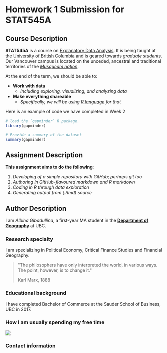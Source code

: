 # Homework 1 Submission for STAT545A

## Course Description

**STAT545A** is a course on <a href="http://stat545.com/">Explanatory Data Analysis</a>. It is being taught at the <a href="https://www.ubc.ca">University of British Columbia</a> and is geared towards *graduate students*. Our Vancouver campus is located on the unceded, ancestral and traditional territories of the <a href="https://www.musqueam.bc.ca/">*Musqueam nation*</a>. 

At the end of the term, we should be able to:
- **Work with data**
    + *Including exploring, visualizing, and analyzing data*
- **Make everything shareable**
    + *Specifically, we will be using <a href="https://www.r-project.org/">R language</a> for that*

Here is an example of code we have completed in Week 2

```R
# load the `gapminder` R package.
library(gapminder)

# Provide a summary of the dataset
summary(gapminder)
```

## Assignment Description

**This assignment aims to do the following**:

1. *Developing of a simple repository with GitHub; perhaps git too*
2. *Authoring in GitHub-flavoured markdown and R markdown*
3. *Coding in R through data exploration*
4. *Generating output from (.Rmd) source*

## Author Description
I am *Albina Gibadullina*, a first-year MA student in the <a href="https://www.geog.ubc.ca/">**Department of Geography**</a> at UBC.

### Research specialty
I am specializing in Political Economy, Critical Finance Studies and Financial Geography. 

> "The philosophers have only interpreted the world, in various ways. The point, however, is to change it."
>
> Karl Marx, 1888

### Educational background
I have completed Bachelor of Commerce at the Sauder School of Business, UBC in 2017.

### How I am usually spending my free time

![](https://media.giphy.com/media/IW7oZF4MGJsfS/giphy.gif)

### Contact information
